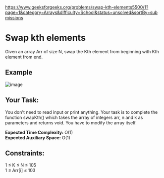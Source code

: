 https://www.geeksforgeeks.org/problems/swap-kth-elements5500/1?page=1&category=Arrays&difficulty=School&status=unsolved&sortBy=submissions

<h1>Swap kth elements</h1>

Given an array Arr of size N, swap the Kth element from beginning with Kth element from end.

## Example
![image](https://github.com/shanvii/DSA-Problems-GeeksforGeeks/assets/81086303/ce53ccc2-6125-4ad9-8d8d-fa71eb7e9a58)

## Your Task:
You don't need to read input or print anything. Your task is to complete the function swapKth() which takes the array of integers arr, n and k as parameters and returns void. You have to modify the array itself.

**Expected Time Complexity:** O(1)  <br/>
**Expected Auxiliary Space:** O(1)

## Constraints:
1 ≤ K ≤ N ≤ 105  <br/>
1 ≤ Arr[i] ≤ 103
